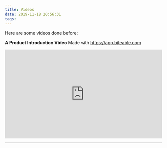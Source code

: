 ```yaml
---
title: Videos
date: 2019-11-18 20:56:31
tags: 
---
```


Here are some videos done before:

**A Product Introduction Video**
Made with https://app.biteable.com

<style>.embed-container { position: relative; padding-bottom: 56.25%; height: 0; overflow: hidden; max-width: 100%; } .embed-container iframe, .embed-container object, .embed-container embed { position: absolute; top: 0; left: 0; width: 100%; height: 100%; }</style><div class='embed-container'><iframe width="100%" height="400" src="https://www.youtube.com/embed/E3YXui2POJ8" frameborder="0" allow="accelerometer; autoplay; encrypted-media; gyroscope; picture-in-picture" allowfullscreen>
</iframe></div>


---
